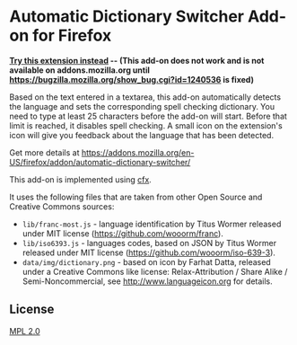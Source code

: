 # Automatic Dictionary Switcher Add-on for Firefox

**[Try this extension instead](https://github.com/kimsey0/FirefoxAutoDict) -- (This add-on does not work and is not available on addons.mozilla.org until https://bugzilla.mozilla.org/show_bug.cgi?id=1240536 is fixed)**

Based on the text entered in a textarea, this add-on automatically detects the
language and sets the corresponding spell checking dictionary. You need to type
at least 25 characters before the add-on will start. Before that limit is
reached, it disables spell checking. A small icon on the extension's icon
will give you feedback about the language that has been detected.

Get more details at https://addons.mozilla.org/en-US/firefox/addon/automatic-dictionary-switcher/

This add-on is implemented using [cfx](https://developer.mozilla.org/en-US/Add-ons/SDK/Tutorials/Getting_started).

It uses the following files that are taken from other Open Source and Creative Commons sources:

* `lib/franc-most.js` - language identification by Titus Wormer released under MIT license (https://github.com/wooorm/franc).
* `lib/iso6393.js` - languages codes, based on JSON by Titus Wormer released under MIT license (https://github.com/wooorm/iso-639-3).
* `data/img/dictionary.png` - based on icon by Farhat Datta, released under a Creative Commons like license: Relax-Attribution / Share Alike / Semi-Noncommercial, see http://www.languageicon.org for details.

## License

[MPL 2.0](https://www.mozilla.org/MPL/2.0/)
